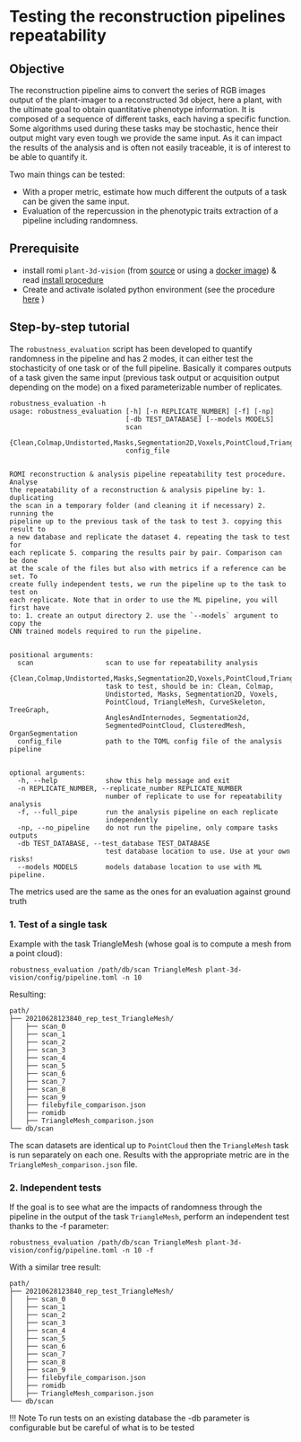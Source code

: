 Testing the reconstruction pipelines repeatability
===

## Objective
The reconstruction pipeline aims to convert the series of RGB images output of the plant-imager to a reconstructed 3d object, here a plant, with the ultimate goal to obtain quantitative phenotype information.
It is composed of a sequence of different tasks, each having a specific function.
Some algorithms used during these tasks may be stochastic, hence their output might vary even tough we provide the same input.
As it can impact the results of the analysis and is often not easily traceable, it is of interest to be able to quantify it.

Two main things can be tested:
* With a proper metric, estimate how much different the outputs of a task can be given the same input.
* Evaluation of the repercussion in the phenotypic traits extraction of a pipeline including randomness.



## Prerequisite


* install romi `plant-3d-vision` (from [source](https://github.com/romi/plant-3d-vision) or using a [docker image](../docker/plant-3d-vision_docker.md)) & read [install procedure](../install/plant_reconstruction_setup.md)
* Create and activate isolated python environment (see the procedure [here](../install/create_env.md) )


## Step-by-step tutorial
The `robustness_evaluation` script has been developed to quantify randomness in the pipeline and has 2 modes, it can either test the stochasticity of one task or of the full pipeline. 
Basically it compares outputs of a task given the same input (previous task output or acquisition output depending on the mode) on a fixed parameterizable number of replicates.


```
robustness_evaluation -h
usage: robustness_evaluation [-h] [-n REPLICATE_NUMBER] [-f] [-np]
                             [-db TEST_DATABASE] [--models MODELS]
                             scan
                             {Clean,Colmap,Undistorted,Masks,Segmentation2D,Voxels,PointCloud,TriangleMesh,CurveSkeleton,TreeGraph,AnglesAndInternodes,Segmentation2d,SegmentedPointCloud,ClusteredMesh,OrganSegmentation}
                             config_file


ROMI reconstruction & analysis pipeline repeatability test procedure. Analyse
the repeatability of a reconstruction & analysis pipeline by: 1. duplicating
the scan in a temporary folder (and cleaning it if necessary) 2. running the
pipeline up to the previous task of the task to test 3. copying this result to
a new database and replicate the dataset 4. repeating the task to test for
each replicate 5. comparing the results pair by pair. Comparison can be done
at the scale of the files but also with metrics if a reference can be set. To
create fully independent tests, we run the pipeline up to the task to test on
each replicate. Note that in order to use the ML pipeline, you will first have
to: 1. create an output directory 2. use the `--models` argument to copy the
CNN trained models required to run the pipeline.


positional arguments:
  scan                  scan to use for repeatability analysis
  {Clean,Colmap,Undistorted,Masks,Segmentation2D,Voxels,PointCloud,TriangleMesh,CurveSkeleton,TreeGraph,AnglesAndInternodes,Segmentation2d,SegmentedPointCloud,ClusteredMesh,OrganSegmentation}
                        task to test, should be in: Clean, Colmap,
                        Undistorted, Masks, Segmentation2D, Voxels,
                        PointCloud, TriangleMesh, CurveSkeleton, TreeGraph,
                        AnglesAndInternodes, Segmentation2d,
                        SegmentedPointCloud, ClusteredMesh, OrganSegmentation
  config_file           path to the TOML config file of the analysis pipeline


optional arguments:
  -h, --help            show this help message and exit
  -n REPLICATE_NUMBER, --replicate_number REPLICATE_NUMBER
                        number of replicate to use for repeatability analysis
  -f, --full_pipe       run the analysis pipeline on each replicate
                        independently
  -np, --no_pipeline    do not run the pipeline, only compare tasks outputs
  -db TEST_DATABASE, --test_database TEST_DATABASE
                        test database location to use. Use at your own risks!
  --models MODELS       models database location to use with ML pipeline.
```
The metrics used are the same as the ones for an evaluation against ground truth


### 1. Test of a single task
Example with the task TriangleMesh (whose goal is to compute a mesh from a point cloud):
```shell
robustness_evaluation /path/db/scan TriangleMesh plant-3d-vision/config/pipeline.toml -n 10
```

Resulting:
```
path/
├── 20210628123840_rep_test_TriangleMesh/
│   ├── scan_0
│   ├── scan_1
│   ├── scan_2
│   ├── scan_3
│   ├── scan_4
│   ├── scan_5
│   ├── scan_6
│   ├── scan_7
│   ├── scan_8
│   ├── scan_9
│   ├── filebyfile_comparison.json
│   ├── romidb
│   ├── TriangleMesh_comparison.json
└── db/scan
```
The scan datasets are identical up to `PointCloud` then the `TriangleMesh` task is run separately on each one.
Results with the appropriate metric are in the `TriangleMesh_comparison.json` file.


### 2. Independent tests
If the goal is to see what are the impacts of randomness through the pipeline in the output of the task `TriangleMesh`, perform an independent test thanks to the -f parameter:
```shell
robustness_evaluation /path/db/scan TriangleMesh plant-3d-vision/config/pipeline.toml -n 10 -f
```

With a similar tree result:
```
path/
├── 20210628123840_rep_test_TriangleMesh/
│   ├── scan_0
│   ├── scan_1
│   ├── scan_2
│   ├── scan_3
│   ├── scan_4
│   ├── scan_5
│   ├── scan_6
│   ├── scan_7
│   ├── scan_8
│   ├── scan_9
│   ├── filebyfile_comparison.json
│   ├── romidb
│   ├── TriangleMesh_comparison.json
└── db/scan
```

!!! Note
    To run tests on an existing database the -db parameter is configurable but be careful of what is to be tested